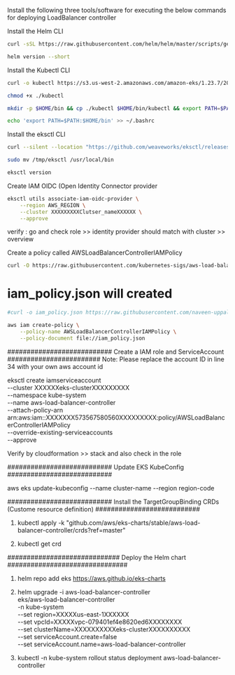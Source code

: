 Install the following three tools/software for executing the below commands for deploying LoadBalancer controller


Install the Helm CLI
```bash
curl -sSL https://raw.githubusercontent.com/helm/helm/master/scripts/get-helm-3 | bash
```
```bash
helm version --short
```

Install the Kubectl CLI
```bash
curl -o kubectl https://s3.us-west-2.amazonaws.com/amazon-eks/1.23.7/2022-06-29/bin/linux/amd64/kubectl
```
```bash
chmod +x ./kubectl
```
```bash
mkdir -p $HOME/bin && cp ./kubectl $HOME/bin/kubectl && export PATH=$PATH:$HOME/bin
```
```bash
echo 'export PATH=$PATH:$HOME/bin' >> ~/.bashrc
```

Install the eksctl CLI
```bash
curl --silent --location "https://github.com/weaveworks/eksctl/releases/latest/download/eksctl_$(uname -s)_amd64.tar.gz" | tar xz -C /tmp
```
```bash
sudo mv /tmp/eksctl /usr/local/bin
```
```bash
eksctl version
```
Create IAM OIDC (Open Identity Connector provider
```bash
eksctl utils associate-iam-oidc-provider \
    --region AWS_REGION \
    --cluster XXXXXXXXXClutser_nameXXXXXX \
    --approve
```
verify : go and check role >> identity provider should match with cluster >> overview

 Create a policy called AWSLoadBalancerControllerIAMPolicy

```bash
curl -O https://raw.githubusercontent.com/kubernetes-sigs/aws-load-balancer-controller/v2.12.0/docs/install/iam_policy.json
```
# iam_policy.json will created
```bash
#curl -o iam_policy.json https://raw.githubusercontent.com/naveen-uppala/ContainerOrchestration/main/EKS/Ingress/iam_policy.json
```
```bash
aws iam create-policy \
    --policy-name AWSLoadBalancerControllerIAMPolicy \
    --policy-document file://iam_policy.json
```

########################### Create a IAM role and ServiceAccount ########################
Note: Please replace the account ID in line 34 with your own aws account id

eksctl create iamserviceaccount \
  --cluster XXXXXXeks-clusterXXXXXXXXX \
  --namespace kube-system \
  --name aws-load-balancer-controller \
  --attach-policy-arn arn:aws:iam::XXXXXXX573567580560XXXXXXXXX:policy/AWSLoadBalancerControllerIAMPolicy \
  --override-existing-serviceaccounts \
  --approve

Verify by cloudformation >> stack and also check in the role

########################### Update EKS KubeConfig ###########################

aws eks update-kubeconfig --name cluster-name  --region region-code

########################### Install the TargetGroupBinding CRDs (Custome resource definition) ###########################

1) kubectl apply -k "github.com/aws/eks-charts/stable/aws-load-balancer-controller/crds?ref=master"

2) kubectl get crd

############################# Deploy the Helm chart ###############################

1) helm repo add eks https://aws.github.io/eks-charts

2) helm upgrade -i aws-load-balancer-controller \
    eks/aws-load-balancer-controller \
    -n kube-system \
    --set region=XXXXXus-east-1XXXXXX \
    --set vpcId=XXXXXvpc-079401ef4e8620ed6XXXXXXXX \
    --set clusterName=XXXXXXXXXXeks-clusterXXXXXXXXXX \
    --set serviceAccount.create=false \
    --set serviceAccount.name=aws-load-balancer-controller 


3) kubectl -n kube-system rollout status deployment aws-load-balancer-controller

